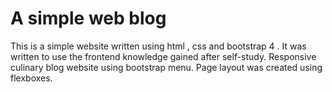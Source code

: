 # A simple web blog
This is a simple website written using html , css and bootstrap 4 . It was written to use the frontend knowledge gained after self-study.
Responsive culinary blog website using bootstrap menu. Page layout was created using flexboxes.
